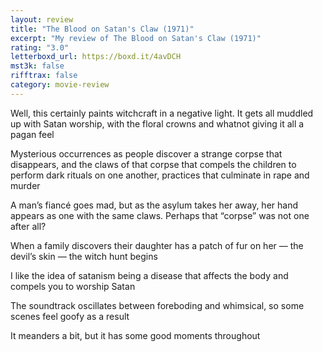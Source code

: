 ```yaml
---
layout: review
title: "The Blood on Satan's Claw (1971)"
excerpt: "My review of The Blood on Satan's Claw (1971)"
rating: "3.0"
letterboxd_url: https://boxd.it/4avDCH
mst3k: false
rifftrax: false
category: movie-review
---
```


Well, this certainly paints witchcraft in a negative light. It gets all muddled up with Satan worship, with the floral crowns and whatnot giving it all a pagan feel

Mysterious occurrences as people discover a strange corpse that disappears, and the claws of that corpse that compels the children to perform dark rituals on one another, practices that culminate in rape and murder

A man’s fiancé goes mad, but as the asylum takes her away, her hand appears as one with the same claws. Perhaps that “corpse” was not one after all?

When a family discovers their daughter has a patch of fur on her — the devil’s skin — the witch hunt begins

I like the idea of satanism being a disease that affects the body and compels you to worship Satan

The soundtrack oscillates between foreboding and whimsical, so some scenes feel goofy as a result

It meanders a bit, but it has some good moments throughout
